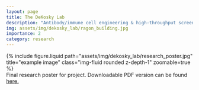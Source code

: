 ```yaml
---
layout: page
title: The DeKosky Lab
description: "Antibody/immune cell engineering & high-throughput screening of repertoires using novel single-cell microfluidics technology."
img: assets/img/dekosky_lab/ragon_building.jpg
importance: 2
category: research
---
```


<div class="row">
    <div class="col-sm mt-3 mt-md-0">
        {% include figure.liquid path="assets/img/dekosky_lab/research_poster.jpg" title="example image" class="img-fluid rounded z-depth-1" zoomable=true %}
    </div>
</div>
<div class="caption">
    Final research poster for project. Downloadable PDF version can be found <a href="https://drive.google.com/file/d/1_4deKldkGNPtzZWoudZypkzJJf71Shvd/view?usp=sharing">here.</a>
</div>
